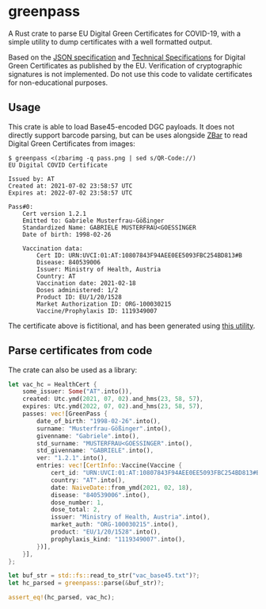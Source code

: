 # greenpass
A Rust crate to parse EU Digital Green Certificates for COVID-19, with a simple utility to dump certificates with a well formatted output.

Based on the [JSON specification](https://ec.europa.eu/health/sites/default/files/ehealth/docs/covid-certificate_json_specification_en.pdf) and [Technical Specifications](https://ec.europa.eu/health/sites/default/files/ehealth/docs/digital-green-certificates_v1_en.pdf)  for Digital Green Certificates as published by the EU.
Verification of cryptographic signatures is not implemented. Do not use this code to validate certificates for non-educational purposes.

## Usage
This crate is able to load Base45-encoded DGC payloads. 
It does not directly support barcode parsing, but can be uses alongside [ZBar](http://zbar.sourceforge.net/) to read Digital Green Certificates from images: 

```shell
$ greenpass <(zbarimg -q pass.png | sed s/QR-Code://)
EU Digital COVID Certificate

Issued by: AT
Created at: 2021-07-02 23:58:57 UTC
Expires at: 2022-07-02 23:58:57 UTC

Pass#0:
    Cert version 1.2.1
    Emitted to: Gabriele Musterfrau-Gößinger
    Standardized Name: GABRIELE MUSTERFRAU<GOESSINGER
    Date of birth: 1998-02-26

    Vaccination data:
        Cert ID: URN:UVCI:01:AT:10807843F94AEE0EE5093FBC254BD813#B
        Disease: 840539006
        Issuer: Ministry of Health, Austria
        Country: AT
        Vaccination date: 2021-02-18
        Doses administered: 1/2
        Product ID: EU/1/20/1528
        Market Authorization ID: ORG-100030215
        Vaccine/Prophylaxis ID: 1119349007
 ```

The certificate above is fictitional, and has been generated using [this utility](https://dgc.a-sit.at/ehn/).

## Parse certificates from code

The crate can also be used as a library:

```Rust
let vac_hc = HealthCert {
    some_issuer: Some("AT".into()),
    created: Utc.ymd(2021, 07, 02).and_hms(23, 58, 57),
    expires: Utc.ymd(2022, 07, 02).and_hms(23, 58, 57),
    passes: vec![GreenPass {
        date_of_birth: "1998-02-26".into(),
        surname: "Musterfrau-Gößinger".into(),
        givenname: "Gabriele".into(),
        std_surname: "MUSTERFRAU<GOESSINGER".into(),
        std_givenname: "GABRIELE".into(),
        ver: "1.2.1".into(),
        entries: vec![CertInfo::Vaccine(Vaccine {
            cert_id: "URN:UVCI:01:AT:10807843F94AEE0EE5093FBC254BD813#B".into(),
            country: "AT".into(),
            date: NaiveDate::from_ymd(2021, 02, 18),
            disease: "840539006".into(),
            dose_number: 1,
            dose_total: 2,
            issuer: "Ministry of Health, Austria".into(),
            market_auth: "ORG-100030215".into(),
            product: "EU/1/20/1528".into(),
            prophylaxis_kind: "1119349007".into(),
        })],
    }],
};

let buf_str = std::fs::read_to_str("vac_base45.txt")?;
let hc_parsed = greenpass::parse(&buf_str)?;

assert_eq!(hc_parsed, vac_hc);
```
